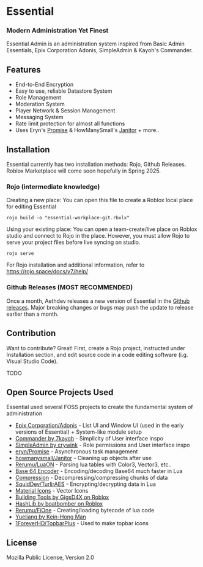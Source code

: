 # Essential
### Modern Administration Yet Finest

Essential Admin is an administration system inspired from Basic Admin Essentials, Epix Corporation Adonis, SimpleAdmin & Kayoh's Commander.

## Features

- End-to-End Encryption
- Easy to use, reliable Datastore System
- Role Management
- Moderation System
- Player Network & Session Management
- Messaging System
- Rate limit protection for almost all functions
- Uses Eryn's [Promise](https://eryn.io/roblox-lua-promise/) & HowManySmall's [Janitor](https://howmanysmall.github.io/Janitor/)
\+ more..


## Installation

Essential currently has two installation methods: Rojo, Github Releases. Roblox Marketplace will come soon hopefully in Spring 2025.

### Rojo (intermediate knowledge)

Creating a new place: You can open this file to create a Roblox local place for editing Essential
```
rojo build -o "essential-workplace-git.rbxlx"
```

Using your existing place: You can open a team-create/live place on Roblox studio and connect to Rojo in the place. However, you must allow Rojo to serve your project files before live syncing on studio.

```
rojo serve
```

For Rojo installation and additional information, refer to https://rojo.space/docs/v7/help/

### Github Releases (MOST RECOMMENDED)

Once a month, Aethdev releases a new version of Essential in the [Github releases](https://github.com/Aethdev/Essential/releases). Major breaking changes or bugs may push the update to release earlier than a month.

## Contribution

Want to contribute? Great! First, create a Rojo project, instructed under Installation section, and edit source code in a code editing software (i.g. Visual Studio Code).

TODO

## Open Source Projects Used
Essential used several FOSS projects to create the fundamental system of administration
- [Epix Corporation/Adonis](https://github.com/Epix-Incorporated/Adonis) - List UI and Window UI (used in the early versions of Essential) + System-like module setup
- [Commander by 7kayoh](https://devforum.roblox.com/t/commander-open-sourced-admin-panel/503290) - Simplicity of User interface inspo
- [SimpleAdmin by crywink](https://devforum.roblox.com/t/simpleadmin-a-modern-administration-utility-for-your-game/660937) - Role permissions and User interface inspo
- [eryn/Promise](https://github.com/evaera/roblox-lua-promise) - Asynchronous task management
- [howmanysmall/Janitor](https://github.com/howmanysmall/Janitor) - Cleaning up objects after use
- [Rerumu/LuaON](https://github.com/Rerumu/LuaON) - Parsing lua tables with Color3, Vector3, etc..
- [Base 64 Encoder](https://gist.github.com/Reselim/40d62b17d138cc74335a1b0709e19ce2) - Encoding/decoding Base64 much faster in Lua
- [Compression](https://safeteewow.github.io/LibDeflate/source/LibDeflate.lua.html) - Decompressing/compressing chunks of data
- [SquidDev/TurlirAES](https://gist.github.com/SquidDev/86925e07cbabd70773e53d781bd8b2fe) - Encrypting/decrypting data in Lua
- [Material Icons](https://fonts.google.com/icons) - Vector Icons
- [Building Tools by GigsD4X on Roblox](https://devforum.roblox.com/t/building-tools-by-f3x/)
- [HashLib by boatbomber on Roblox](https://devforum.roblox.com/t/hashlib-cryptographic-hashes-in-pure-lua/416732)
- [Rerumu/FiOne](https://github.com/Rerumu/FiOne) - Creating/loading bytecode of lua code
- [Yueliang by Kein-Hong Man](http://yueliang.luaforge.net/)
- [1ForeverHD/TopbarPlus](https://github.com/1ForeverHD/TopbarPlus) - Used to make topbar icons

## License

Mozilla Public License, Version 2.0
